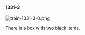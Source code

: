 #### 1331-3
![train-1331-3-0.png](https://github.com/lil-lab/nlvr/raw/master/nlvr/train/images/66/train-1331-3-0.png "train-1331-3-0.png")

There is a box with two black items.